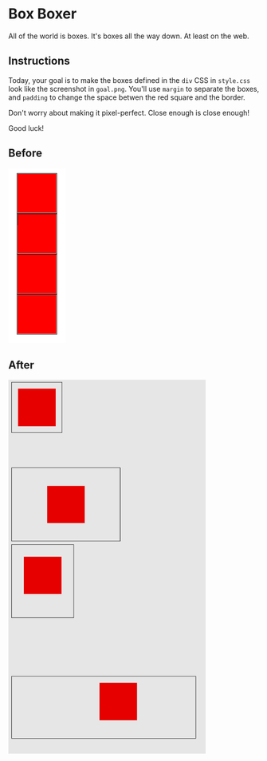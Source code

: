 # Box Boxer

All of the world is boxes. It's boxes all the way down. At least on the web.

## Instructions

Today, your goal is to make the boxes defined in the `div` CSS in `style.css` look like the screenshot in `goal.png`. You'll use `margin` to separate the boxes, and `padding` to change the space betwen the red square and the border.

Don't worry about making it pixel-perfect. Close enough is close enough!

Good luck!

## Before

<img src="start.png" height="350px"/>

## After

<img src="goal.png" height="750px"/>
